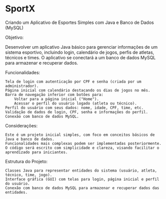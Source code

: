 # SportX
Criando um Aplicativo de Esportes Simples com Java e Banco de Dados (MySQL)

Objetivo:

Desenvolver um aplicativo Java básico para gerenciar informações de um sistema esportivo, incluindo login, calendário de jogos, perfis de atletas, técnicos e times. O aplicativo se conectará a um banco de dados MySQL para armazenar e recuperar dados.

Funcionalidades:

    Tela de login com autenticação por CPF e senha (criada por um administrador).
    Página inicial com calendário destacando os dias de jogos no mês.
    Barra de navegação inferior com botões para:
        Voltar para a página inicial ("Home").
        Acessar o perfil do usuário logado (atleta ou técnico).
    Perfil do usuário com seus dados: nome, idade, CPF, time, etc.
    Validação de dados de login, CPF, senha e informações do perfil.
    Conexão com banco de dados MySQL.

Considerações:

    Este é um projeto inicial simples, com foco em conceitos básicos de Java e banco de dados.
    Funcionalidades mais complexas podem ser implementadas posteriormente.
    O código será escrito com simplicidade e clareza, visando facilitar o aprendizado para iniciantes.

Estrutura do Projeto:

    Classes Java para representar entidades do sistema (usuário, atleta, técnico, time, jogo).
    Interface gráfica (GUI) com telas para login, página inicial e perfil do usuário.
    Conexão com banco de dados MySQL para armazenar e recuperar dados das entidades.
